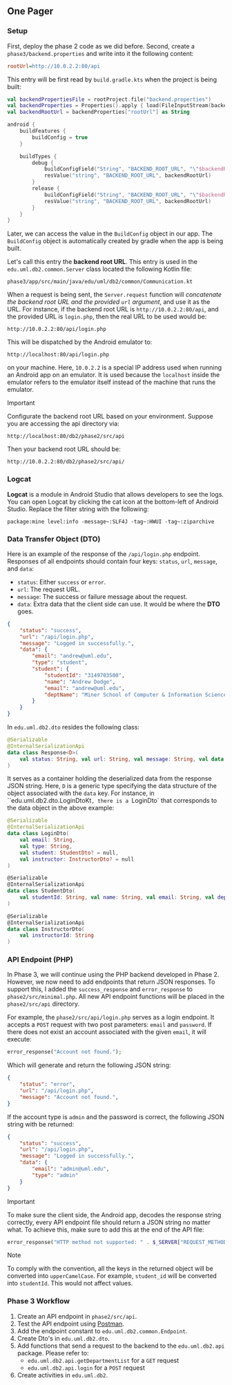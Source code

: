 ## One Pager

### Setup

First, deploy the phase 2 code as we did before. Second, create a `phase3/backend.properties` and write into it the following content:

```ini
rootUrl=http://10.0.2.2:80/api
```

This entry will be first read by `build.gradle.kts` when the project is being built:

```kotlin
val backendPropertiesFile = rootProject.file("backend.properties")
val backendProperties = Properties().apply { load(FileInputStream(backendPropertiesFile)) }
val backendRootUrl = backendProperties["rootUrl"] as String

android {
    buildFeatures {
        buildConfig = true
    }

    buildTypes {
        debug {
            buildConfigField("String", "BACKEND_ROOT_URL", "\"$backendRootUrl\"")
            resValue("string", "BACKEND_ROOT_URL", backendRootUrl)
        }
        release {
            buildConfigField("String", "BACKEND_ROOT_URL", "\"$backendRootUrl\"")
            resValue("string", "BACKEND_ROOT_URL", backendRootUrl)
        }
    }
}
```

Later, we can access the value in the `BuildConfig` object in our app. The `BuildConfig` object is automatically created by gradle when the app is being built.

Let's call this entry the **backend root URL**. This entry is used in the `edu.uml.db2.common.Server` class located the following Kotlin file:

```
phase3/app/src/main/java/edu/uml/db2/common/Communication.kt
```

When a request is being sent, the `Server.request` function will *concatenate the backend root URL and the provided `url` argument*, and use it as the URL. For instance, if the backend root URL is `http://10.0.2.2:80/api`, and the provided URL is `login.php`, then the real URL to be used would be:

```text
http://10.0.2.2:80/api/login.php
```

This will be dispatched by the Android emulator to:

```text
http://localhost:80/api/login.php
```

on your machine. Here, `10.0.2.2` is a special IP address used when running an Android app on an emulator. It is used because the `localhost` inside the emulator refers to the emulator itself instead of the machine that runs the emulator.

> [!IMPORTANT]
>
> Configurate the backend root URL based on your environment. Suppose you are accessing the api directory via:
>
> ```text
> http://localhost:80/db2/phase2/src/api
> ```
>
> Then your backend root URL should be:
>
> ```text
> http://10.0.2.2:80/db2/phase2/src/api/
> ```

### Logcat

**Logcat** is a module in Android Studio that allows developers to see the logs. You can open Logcat by clicking the cat icon at the bottom-left of Android Studio. Replace the filter string with the following:

```text
package:mine level:info -message~:SLF4J -tag~:HWUI -tag~:ziparchive
```

### Data Transfer Object (DTO)

Here is an example of the response of the `/api/login.php` endpoint. Responses of all endpoints should contain four keys: `status`, `url`, `message`, and `data`:

- `status`: Either `success` or `error`.
- `url`: The request URL.
- `message`: The success or failure message about the request.
- `data`: Extra data that the client side can use. It would be where the **DTO** goes.

```json
{
    "status": "success",
    "url": "/api/login.php",
    "message": "Logged in successfully.",
    "data": {
        "email": "andrew@uml.edu",
        "type": "student",
        "student": {
            "studentId": "3149703500",
            "name": "Andrew Dodge",
            "email": "andrew@uml.edu",
            "deptName": "Miner School of Computer & Information Sciences"
        }
    }
}
```

In `edu.uml.db2.dto` resides the following class:

```kotlin
@Serializable
@InternalSerializationApi
data class Response<D>(
    val status: String, val url: String, val message: String, val data: D
)
```

It serves as a container holding the deserialized data from the response JSON string. Here, `D` is a generic type specifying the data structure of the object associated with the `data` key. For instance, in ``edu.uml.db2.dto.LoginDtoKt`, there is a `LoginDto` that corresponds to the data object in the above example:

```kotlin
@Serializable
@InternalSerializationApi
data class LoginDto(
    val email: String,
    val type: String,
    val student: StudentDto? = null,
    val instructor: InstructorDto? = null
)

@Serializable
@InternalSerializationApi
data class StudentDto(
    val studentId: String, val name: String, val email: String, val deptName: String
)

@Serializable
@InternalSerializationApi
data class InstructorDto(
    val instructorId: String
)
```

### API Endpoint (PHP)

In Phase 3, we will continue using the PHP backend developed in Phase 2. However, we now need to add endpoints that return JSON responses. To support this, I added the `success_response` and `error_response` to `phase2/src/minimal.php`. All new API endpoint functions will be placed in the `phase2/src/api` directory.

For example, the `phase2/src/api/login.php` serves as a login endpoint. It accepts a `POST` request with two post parameters: `email` and `password`. If there does not exist an account associated with the given `email`, it will execute:

```php
error_response("Account not found.");
```

Which will generate and return the following JSON string:

```json
{
    "status": "error",
    "url": "/api/login.php",
    "message": "Account not found.",
}
```

If the account type is `admin` and the password is correct, the following JSON string with be returned:

```json
{
    "status": "success",
    "url": "/api/login.php",
    "message": "Logged in successfully.",
    "data": {
        "email": "admin@uml.edu",
        "type": "admin"
    }
}
```

> [!IMPORTANT]
>
> To make sure the client side, the Android app, decodes the response string correctly, every API endpoint file should return a JSON string no matter what. To achieve this, make sure to add this at the end of the API file:
>
> ```php
> error_response("HTTP method not supported: " . $_SERVER["REQUEST_METHOD"]);
> ```

> [!NOTE]
>
> To comply with the convention, all the keys in the returned object will be converted into `upperCamelCase`. For example, `student_id` will be converted into `studentId`. This would not affect values.

### Phase 3 Workflow

1. Create an API endpoint in `phase2/src/api`.
2. Test the API endpoint using [Postman](https://www.postman.com).
3. Add the endpoint constant to `edu.uml.db2.common.Endpoint`.
4. Create Dto's in `edu.uml.db2.dto`.
5. Add functions that send a request to the backend to the `edu.uml.db2.api` package. Please refer to:
    - `edu.uml.db2.api.getDepartmentList` for a `GET` request
    - `edu.uml.db2.api.login` for a `POST` request
6. Create activities in `edu.uml.db2`.